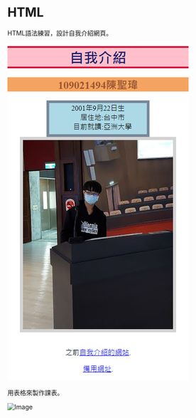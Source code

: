 # HTML

HTML語法練習，設計自我介紹網頁。

![Image](https://github.com/Jerry45678/HTML/blob/main/Myself.png)

用表格來製作課表。

![Image](https://github.com/Jerry45678/HTML/edit/main/Class.png)
